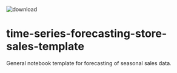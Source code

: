 ![download](https://user-images.githubusercontent.com/93559326/173737196-18473c1e-2bc9-4776-baf7-97274d2910e6.png)
# time-series-forecasting-store-sales-template
General notebook template for forecasting of seasonal sales data. 
